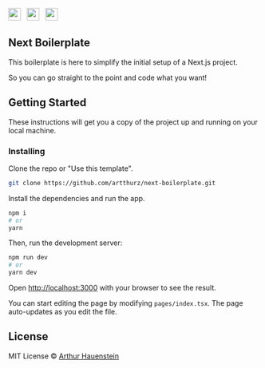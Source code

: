 <p>
<img src="https://img.shields.io/badge/next.js-000000?style=for-the-badge&logo=nextdotjs&logoColor=white" height="25px"/>
&nbsp;
<img src="https://img.shields.io/badge/TypeScript-007ACC?style=for-the-badge&logo=typescript&logoColor=white" height="25px"/>
&nbsp;
<img src="https://img.shields.io/badge/styled--components-DB7093?style=for-the-badge&logo=styled-components&logoColor=white" height="25px"/>
<p/>

## Next Boilerplate

This boilerplate is here to simplify the initial setup of a Next.js project.

So you can go straight to the point and code what you want!

## Getting Started

These instructions will get you a copy of the project up and running on your local machine.

### Installing

Clone the repo or "Use this template".

```bash
git clone https://github.com/artthurz/next-boilerplate.git
```

Install the dependencies and run the app.

```bash
npm i
# or
yarn
```

Then, run the development server:

```bash
npm run dev
# or
yarn dev
```

Open [http://localhost:3000](http://localhost:3000) with your browser to see the result.

You can start editing the page by modifying `pages/index.tsx`. The page auto-updates as you edit the file.

## License

MIT License © [Arthur Hauenstein](https://github.com/artthurz)
